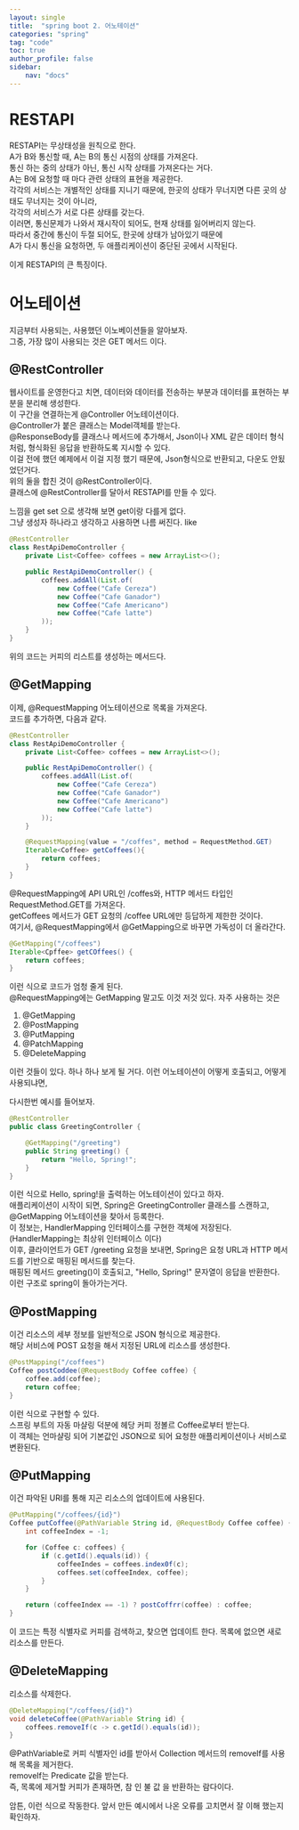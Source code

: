 ```yaml
---
layout: single
title:  "spring boot 2. 어노테이션"
categories: "spring"
tag: "code"
toc: true
author_profile: false
sidebar:
    nav: "docs"
---  
```

# RESTAPI  
RESTAPI는 무상태성을 원칙으로 한다.  
A가 B와 통신할 때, A는 B의 통신 시점의 상태를 가져온다.  
통신 하는 중의 상태가 아닌, 통신 시작 상태를 가져온다는 거다.  
A는 B에 요청할 때 마다 관련 상태의 표현을 제공한다.  
각각의 서비스는 개별적인 상태를 지니기 때문에, 한곳의 상태가 무너지면 다른 곳의 상태도 무너지는 것이 아니라,  
각각의 서비스가 서로 다른 상태를 갖는다.  
이러면, 통신문제가 나와서 재시작이 되어도, 현재 상태를 잃어버리지 않는다.  
따라서 중간에 통신이 두절 되어도, 한곳에 상태가 남아있기 때문에  
A가 다시 통신을 요청하면, 두 애플리케이션이 중단된 곳에서 시작된다.  

이게 RESTAPI의 큰 특징이다.  


# 어노테이션  
지금부터 사용되는, 사용했던 이노베이션들을 알아보자.  
그중, 가장 많이 사용되는 것은 GET 메서드 이다.  


## @RestController  
웹사이트를 운영한다고 치면, 데이터와 데이터를 전송하는 부분과 데이터를 표현하는 부분을 분리해 생성한다.  
이 구간을 연결하는게 @Controller 어노테이션이다.  
@Controller가 붙은 클래스는 Model객체를 받는다.  
@ResponseBody를 클래스나 메서드에 추가해서, Json이나 XML 같은 데이터 형식처럼, 형식화된 응답을 반환하도록 지시할 수 있다.  
이걸 전에 했던 예제에서 이걸 지정 했기 때문에, Json형식으로 반환되고, 다운도 안됬었던거다.  
위의 둘을 합친 것이 @RestController이다.  
클래스에 @RestController를 달아서 RESTAPI를 만들 수 있다.  

느낌을 get set 으로 생각해 보면 get이랑 다를게 없다.  
그냥 생성자 하나라고 생각하고 사용하면 나름 써진다. like  
```java  
@RestController
class RestApiDemoController {
    private List<Coffee> coffees = new ArrayList<>();

    public RestApiDemoController() {
        coffees.addAll(List.of(
            new Coffee("Cafe Cereza")
            new Coffee("Cafe Ganador")
            new Coffee("Cafe Americano")
            new Coffee("Cafe latte")
        ));
    }
}
```  
위의 코드는 커피의 리스트를 생성하는 메서드다.  


## @GetMapping   
이제, @RequestMapping 어노테이션으로 목록을 가져온다.  
코드를 추가하면, 다음과 같다.  
```java
@RestController
class RestApiDemoController {
    private List<Coffee> coffees = new ArrayList<>();

    public RestApiDemoController() {
        coffees.addAll(List.of(
            new Coffee("Cafe Cereza")
            new Coffee("Cafe Ganador")
            new Coffee("Cafe Americano")
            new Coffee("Cafe latte")
        ));
    }

    @RequestMapping(value = "/coffes", method = RequestMethod.GET)
    Iterable<Coffee> getCoffees(){
        return coffees;
    }
}
```
@RequestMapping에 API URL인 /coffes와, HTTP 메서드 타입인 RequestMethod.GET를 가져온다.  
getCoffees 메서드가 GET 요청의 /coffee URL에만 등답하게 제한한 것이다.  
여기서, @RequestMapping에서 @GetMapping으로 바꾸면 가독성이 더 올라간다.  
```java
@GetMapping("/coffees")
Iterable<Cpffee> getCOffees() {
    return coffees;
}
```  
이런 식으로 코드가 엄청 줄게 된다.  
@RequestMapping에는 GetMapping 말고도 이것 저것 있다. 자주 사용하는 것은  
1. @GetMapping  
2. @PostMapping  
3. @PutMapping  
4. @PatchMapping  
5. @DeleteMapping  

이런 것들이 있다.  하나 하나 보게 될 거다.
이런 어노테이션이 어떻게 호출되고, 어떻게 사용되냐면,  

다시한번 예시를 들어보자.
```java
@RestController
public class GreetingController {

    @GetMapping("/greeting")
    public String greeting() {
        return "Hello, Spring!";
    }
}

```  
이런 식으로 Hello, spring!을 출력하는 어노테이션이 있다고 하자.  
애플리케이션이 시작이 되면, Spring은 GreetingController 클래스를 스캔하고, @GetMapping 어노테이션을 찾아서 등록한다.  
이 정보는, HandlerMapping 인터페이스를 구현한 객체에 저장된다.  
(HandlerMapping는 최상위 인터페이스 이다)  
이후, 클라이언트가 GET /greeting 요청을 보내면, Spring은 요청 URL과 HTTP 메서드를 기반으로 매핑된 메서드를 찾는다.  
매핑된 메서드 greeting()이 호출되고, "Hello, Spring!" 문자열이 응답을 반환한다.  
이런 구조로 spring이 돌아가는거다.  


## @PostMapping  
이건 리소스의 세부 정보를 일반적으로 JSON 형식으로 제공한다.  
해당 서비스에 POST 요청을 해서 지정된 URL에 리소스를 생성한다.  
```java
@PostMapping("/coffees")
Coffee postCoddee(@RequestBody Coffee coffee) {
    coffee.add(coffee);
    return coffee;
}
```  
이런 식으로 구현할 수 있다.  
스프링 부트의 자동 마샬링 덕분에 헤당 커피 정볼르 Coffee로부터 받는다.  
이 객체는 언마샬링 되어 기본값인 JSON으로 되어 요청한 애플리케이션이나 서비스로 변환된다.  


## @PutMapping  
이건 파악된 URI를 통해 지곤 리소스의 업데이트에 사용된다.
```java
@PutMapping("/coffees/{id}")
Coffee putCoffee(@PathVariable String id, @RequestBody Coffee coffee) {
    int coffeeIndex = -1;

    for (Coffee c: coffees) {
        if (c.getId().equals(id)) {
            coffeeIndes = coffees.index0f(c);
            coffees.set(coffeeIndex, coffee);
        }
    }

    return (coffeeIndex == -1) ? postCoffrr(coffee) : coffee;
}
```  
이 코드는 특정 식별자로 커피를 검색하고, 찾으면 업데이트 한다. 목록에 없으면 새로 리소스를 만든다.  


## @DeleteMapping
리소스를 삭제한다.  
```java
@DeleteMapping("/coffees/{id}")
void deleteCoffee(@PathVariable String id) {
    coffees.removeIf(c -> c.getId().equals(id));
}
```
@PathVariable로 커피 식별자인 id를 받아서 Collection 메서드의 removeIf를 사용해 목록을 제거한다.  
removeIf는 Predicate 값을 받는다.  
즉, 목록에 제거할 커피가 존재하면, 참 인 불 값 을 반환하는 람다이다.  

암튼, 이런 식으로 작동한다. 앞서 만든 예시에서 나온 오류를 고치면서 잘 이해 했는지 확인하자.